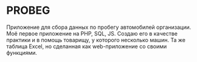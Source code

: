 # PROBEG
Приложение для сбора данных по пробегу автомобилей организации. Моё первое приложение на PHP, SQL, JS. Создаю его в качестве практики и в помощь товарищу, у которого несколько машин. Та же таблица Excel, но сделанная как web-приложение со своими функциями.
